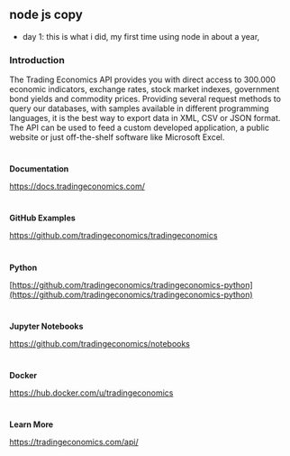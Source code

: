 ## node js copy

- day 1: this is what i did, my first time using node in about a year, 



### Introduction

The Trading Economics API provides you with direct access to 300.000 economic indicators, exchange rates, stock market indexes, government bond yields and commodity prices. Providing several request methods to query our databases, with samples available in different programming languages, it is the best way to export data in XML, CSV or JSON format. The API can be used to feed a custom developed application, a public website or just off-the-shelf software like Microsoft Excel.

#

**Documentation**

https://docs.tradingeconomics.com/

#

**GitHub Examples**

https://github.com/tradingeconomics/tradingeconomics

#

**Python**

[https://github.com/tradingeconomics/tradingeconomics-python](https://github.com/tradingeconomics/tradingeconomics-python)

#

**Jupyter Notebooks**

https://github.com/tradingeconomics/notebooks

#

**Docker**

https://hub.docker.com/u/tradingeconomics

#

**Learn More**

https://tradingeconomics.com/api/





